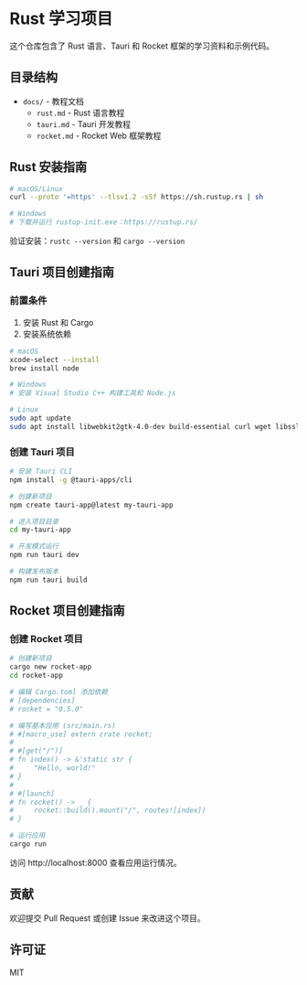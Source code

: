 # Rust 学习项目

这个仓库包含了 Rust 语言、Tauri 和 Rocket 框架的学习资料和示例代码。

## 目录结构

- `docs/` - 教程文档
  - `rust.md` - Rust 语言教程
  - `tauri.md` - Tauri 开发教程
  - `rocket.md` - Rocket Web 框架教程

## Rust 安装指南

```bash
# macOS/Linux
curl --proto '=https' --tlsv1.2 -sSf https://sh.rustup.rs | sh

# Windows
# 下载并运行 rustup-init.exe：https://rustup.rs/
```

验证安装：`rustc --version` 和 `cargo --version`

## Tauri 项目创建指南

### 前置条件

1. 安装 Rust 和 Cargo
2. 安装系统依赖

```bash
# macOS
xcode-select --install
brew install node

# Windows
# 安装 Visual Studio C++ 构建工具和 Node.js

# Linux
sudo apt update
sudo apt install libwebkit2gtk-4.0-dev build-essential curl wget libssl-dev libgtk-3-dev libayatana-appindicator3-dev librsvg2-dev nodejs npm
```

### 创建 Tauri 项目

```bash
# 安装 Tauri CLI
npm install -g @tauri-apps/cli

# 创建新项目
npm create tauri-app@latest my-tauri-app

# 进入项目目录
cd my-tauri-app

# 开发模式运行
npm run tauri dev

# 构建发布版本
npm run tauri build
```

## Rocket 项目创建指南

### 创建 Rocket 项目

```bash
# 创建新项目
cargo new rocket-app
cd rocket-app

# 编辑 Cargo.toml 添加依赖
# [dependencies]
# rocket = "0.5.0"

# 编写基本应用 (src/main.rs)
# #[macro_use] extern crate rocket;
# 
# #[get("/")]
# fn index() -> &'static str {
#     "Hello, world!"
# }
# 
# #[launch]
# fn rocket() -> _ {
#     rocket::build().mount("/", routes![index])
# }

# 运行应用
cargo run
```

访问 http://localhost:8000 查看应用运行情况。

## 贡献

欢迎提交 Pull Request 或创建 Issue 来改进这个项目。

## 许可证

MIT